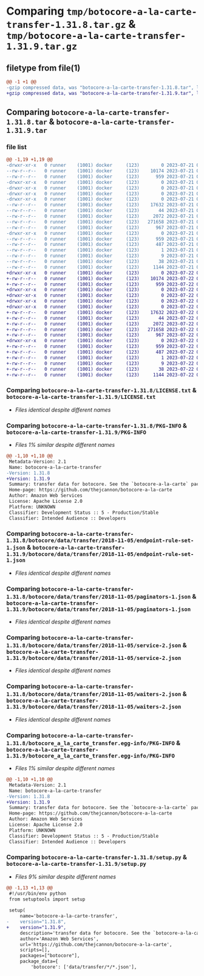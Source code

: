 # Comparing `tmp/botocore-a-la-carte-transfer-1.31.8.tar.gz` & `tmp/botocore-a-la-carte-transfer-1.31.9.tar.gz`

## filetype from file(1)

```diff
@@ -1 +1 @@
-gzip compressed data, was "botocore-a-la-carte-transfer-1.31.8.tar", last modified: Fri Jul 21 01:21:56 2023, max compression
+gzip compressed data, was "botocore-a-la-carte-transfer-1.31.9.tar", last modified: Sat Jul 22 01:20:56 2023, max compression
```

## Comparing `botocore-a-la-carte-transfer-1.31.8.tar` & `botocore-a-la-carte-transfer-1.31.9.tar`

### file list

```diff
@@ -1,19 +1,19 @@
-drwxr-xr-x   0 runner    (1001) docker     (123)        0 2023-07-21 01:21:56.035560 botocore-a-la-carte-transfer-1.31.8/
--rw-r--r--   0 runner    (1001) docker     (123)    10174 2023-07-21 01:21:55.000000 botocore-a-la-carte-transfer-1.31.8/LICENSE.txt
--rw-r--r--   0 runner    (1001) docker     (123)      959 2023-07-21 01:21:56.035560 botocore-a-la-carte-transfer-1.31.8/PKG-INFO
-drwxr-xr-x   0 runner    (1001) docker     (123)        0 2023-07-21 01:21:56.031560 botocore-a-la-carte-transfer-1.31.8/botocore/
-drwxr-xr-x   0 runner    (1001) docker     (123)        0 2023-07-21 01:21:56.031560 botocore-a-la-carte-transfer-1.31.8/botocore/data/
-drwxr-xr-x   0 runner    (1001) docker     (123)        0 2023-07-21 01:21:56.031560 botocore-a-la-carte-transfer-1.31.8/botocore/data/transfer/
-drwxr-xr-x   0 runner    (1001) docker     (123)        0 2023-07-21 01:21:56.031560 botocore-a-la-carte-transfer-1.31.8/botocore/data/transfer/2018-11-05/
--rw-r--r--   0 runner    (1001) docker     (123)    17632 2023-07-21 01:21:06.000000 botocore-a-la-carte-transfer-1.31.8/botocore/data/transfer/2018-11-05/endpoint-rule-set-1.json
--rw-r--r--   0 runner    (1001) docker     (123)       44 2023-07-21 01:21:06.000000 botocore-a-la-carte-transfer-1.31.8/botocore/data/transfer/2018-11-05/examples-1.json
--rw-r--r--   0 runner    (1001) docker     (123)     2072 2023-07-21 01:21:06.000000 botocore-a-la-carte-transfer-1.31.8/botocore/data/transfer/2018-11-05/paginators-1.json
--rw-r--r--   0 runner    (1001) docker     (123)   271658 2023-07-21 01:21:06.000000 botocore-a-la-carte-transfer-1.31.8/botocore/data/transfer/2018-11-05/service-2.json
--rw-r--r--   0 runner    (1001) docker     (123)      967 2023-07-21 01:21:06.000000 botocore-a-la-carte-transfer-1.31.8/botocore/data/transfer/2018-11-05/waiters-2.json
-drwxr-xr-x   0 runner    (1001) docker     (123)        0 2023-07-21 01:21:56.035560 botocore-a-la-carte-transfer-1.31.8/botocore_a_la_carte_transfer.egg-info/
--rw-r--r--   0 runner    (1001) docker     (123)      959 2023-07-21 01:21:56.000000 botocore-a-la-carte-transfer-1.31.8/botocore_a_la_carte_transfer.egg-info/PKG-INFO
--rw-r--r--   0 runner    (1001) docker     (123)      487 2023-07-21 01:21:56.000000 botocore-a-la-carte-transfer-1.31.8/botocore_a_la_carte_transfer.egg-info/SOURCES.txt
--rw-r--r--   0 runner    (1001) docker     (123)        1 2023-07-21 01:21:56.000000 botocore-a-la-carte-transfer-1.31.8/botocore_a_la_carte_transfer.egg-info/dependency_links.txt
--rw-r--r--   0 runner    (1001) docker     (123)        9 2023-07-21 01:21:56.000000 botocore-a-la-carte-transfer-1.31.8/botocore_a_la_carte_transfer.egg-info/top_level.txt
--rw-r--r--   0 runner    (1001) docker     (123)       38 2023-07-21 01:21:56.035560 botocore-a-la-carte-transfer-1.31.8/setup.cfg
--rw-r--r--   0 runner    (1001) docker     (123)     1144 2023-07-21 01:21:55.000000 botocore-a-la-carte-transfer-1.31.8/setup.py
+drwxr-xr-x   0 runner    (1001) docker     (123)        0 2023-07-22 01:20:56.741406 botocore-a-la-carte-transfer-1.31.9/
+-rw-r--r--   0 runner    (1001) docker     (123)    10174 2023-07-22 01:20:56.000000 botocore-a-la-carte-transfer-1.31.9/LICENSE.txt
+-rw-r--r--   0 runner    (1001) docker     (123)      959 2023-07-22 01:20:56.741406 botocore-a-la-carte-transfer-1.31.9/PKG-INFO
+drwxr-xr-x   0 runner    (1001) docker     (123)        0 2023-07-22 01:20:56.741406 botocore-a-la-carte-transfer-1.31.9/botocore/
+drwxr-xr-x   0 runner    (1001) docker     (123)        0 2023-07-22 01:20:56.741406 botocore-a-la-carte-transfer-1.31.9/botocore/data/
+drwxr-xr-x   0 runner    (1001) docker     (123)        0 2023-07-22 01:20:56.741406 botocore-a-la-carte-transfer-1.31.9/botocore/data/transfer/
+drwxr-xr-x   0 runner    (1001) docker     (123)        0 2023-07-22 01:20:56.741406 botocore-a-la-carte-transfer-1.31.9/botocore/data/transfer/2018-11-05/
+-rw-r--r--   0 runner    (1001) docker     (123)    17632 2023-07-22 01:20:09.000000 botocore-a-la-carte-transfer-1.31.9/botocore/data/transfer/2018-11-05/endpoint-rule-set-1.json
+-rw-r--r--   0 runner    (1001) docker     (123)       44 2023-07-22 01:20:09.000000 botocore-a-la-carte-transfer-1.31.9/botocore/data/transfer/2018-11-05/examples-1.json
+-rw-r--r--   0 runner    (1001) docker     (123)     2072 2023-07-22 01:20:09.000000 botocore-a-la-carte-transfer-1.31.9/botocore/data/transfer/2018-11-05/paginators-1.json
+-rw-r--r--   0 runner    (1001) docker     (123)   271658 2023-07-22 01:20:09.000000 botocore-a-la-carte-transfer-1.31.9/botocore/data/transfer/2018-11-05/service-2.json
+-rw-r--r--   0 runner    (1001) docker     (123)      967 2023-07-22 01:20:09.000000 botocore-a-la-carte-transfer-1.31.9/botocore/data/transfer/2018-11-05/waiters-2.json
+drwxr-xr-x   0 runner    (1001) docker     (123)        0 2023-07-22 01:20:56.741406 botocore-a-la-carte-transfer-1.31.9/botocore_a_la_carte_transfer.egg-info/
+-rw-r--r--   0 runner    (1001) docker     (123)      959 2023-07-22 01:20:56.000000 botocore-a-la-carte-transfer-1.31.9/botocore_a_la_carte_transfer.egg-info/PKG-INFO
+-rw-r--r--   0 runner    (1001) docker     (123)      487 2023-07-22 01:20:56.000000 botocore-a-la-carte-transfer-1.31.9/botocore_a_la_carte_transfer.egg-info/SOURCES.txt
+-rw-r--r--   0 runner    (1001) docker     (123)        1 2023-07-22 01:20:56.000000 botocore-a-la-carte-transfer-1.31.9/botocore_a_la_carte_transfer.egg-info/dependency_links.txt
+-rw-r--r--   0 runner    (1001) docker     (123)        9 2023-07-22 01:20:56.000000 botocore-a-la-carte-transfer-1.31.9/botocore_a_la_carte_transfer.egg-info/top_level.txt
+-rw-r--r--   0 runner    (1001) docker     (123)       38 2023-07-22 01:20:56.741406 botocore-a-la-carte-transfer-1.31.9/setup.cfg
+-rw-r--r--   0 runner    (1001) docker     (123)     1144 2023-07-22 01:20:56.000000 botocore-a-la-carte-transfer-1.31.9/setup.py
```

### Comparing `botocore-a-la-carte-transfer-1.31.8/LICENSE.txt` & `botocore-a-la-carte-transfer-1.31.9/LICENSE.txt`

 * *Files identical despite different names*

### Comparing `botocore-a-la-carte-transfer-1.31.8/PKG-INFO` & `botocore-a-la-carte-transfer-1.31.9/PKG-INFO`

 * *Files 1% similar despite different names*

```diff
@@ -1,10 +1,10 @@
 Metadata-Version: 2.1
 Name: botocore-a-la-carte-transfer
-Version: 1.31.8
+Version: 1.31.9
 Summary: transfer data for botocore. See the `botocore-a-la-carte` package for more info.
 Home-page: https://github.com/thejcannon/botocore-a-la-carte
 Author: Amazon Web Services
 License: Apache License 2.0
 Platform: UNKNOWN
 Classifier: Development Status :: 5 - Production/Stable
 Classifier: Intended Audience :: Developers
```

### Comparing `botocore-a-la-carte-transfer-1.31.8/botocore/data/transfer/2018-11-05/endpoint-rule-set-1.json` & `botocore-a-la-carte-transfer-1.31.9/botocore/data/transfer/2018-11-05/endpoint-rule-set-1.json`

 * *Files identical despite different names*

### Comparing `botocore-a-la-carte-transfer-1.31.8/botocore/data/transfer/2018-11-05/paginators-1.json` & `botocore-a-la-carte-transfer-1.31.9/botocore/data/transfer/2018-11-05/paginators-1.json`

 * *Files identical despite different names*

### Comparing `botocore-a-la-carte-transfer-1.31.8/botocore/data/transfer/2018-11-05/service-2.json` & `botocore-a-la-carte-transfer-1.31.9/botocore/data/transfer/2018-11-05/service-2.json`

 * *Files identical despite different names*

### Comparing `botocore-a-la-carte-transfer-1.31.8/botocore/data/transfer/2018-11-05/waiters-2.json` & `botocore-a-la-carte-transfer-1.31.9/botocore/data/transfer/2018-11-05/waiters-2.json`

 * *Files identical despite different names*

### Comparing `botocore-a-la-carte-transfer-1.31.8/botocore_a_la_carte_transfer.egg-info/PKG-INFO` & `botocore-a-la-carte-transfer-1.31.9/botocore_a_la_carte_transfer.egg-info/PKG-INFO`

 * *Files 1% similar despite different names*

```diff
@@ -1,10 +1,10 @@
 Metadata-Version: 2.1
 Name: botocore-a-la-carte-transfer
-Version: 1.31.8
+Version: 1.31.9
 Summary: transfer data for botocore. See the `botocore-a-la-carte` package for more info.
 Home-page: https://github.com/thejcannon/botocore-a-la-carte
 Author: Amazon Web Services
 License: Apache License 2.0
 Platform: UNKNOWN
 Classifier: Development Status :: 5 - Production/Stable
 Classifier: Intended Audience :: Developers
```

### Comparing `botocore-a-la-carte-transfer-1.31.8/setup.py` & `botocore-a-la-carte-transfer-1.31.9/setup.py`

 * *Files 9% similar despite different names*

```diff
@@ -1,13 +1,13 @@
 #!/usr/bin/env python
 from setuptools import setup
 
 setup(
     name='botocore-a-la-carte-transfer',
-    version="1.31.8",
+    version="1.31.9",
     description='transfer data for botocore. See the `botocore-a-la-carte` package for more info.',
     author='Amazon Web Services',
     url='https://github.com/thejcannon/botocore-a-la-carte',
     scripts=[],
     packages=["botocore"],
     package_data={
         'botocore': ['data/transfer/*/*.json'],
```

